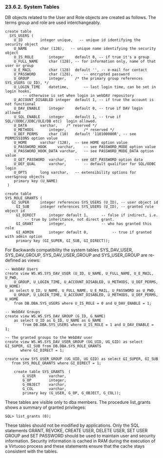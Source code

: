 <div>

<div>

<div>

<div>

### 23.6.2. System Tables

</div>

</div>

</div>

DB objects related to the User and Role objects are created as follows.
The terms group and role are used interchangeably.

``` programlisting
create table
  SYS_USERS (
    U_ID        integer unique,   -- unique id identifying the security object
    U_NAME      char (128),   -- unique name identifying the security object
    U_IS_ROLE       integer     default 0, -- if true it's a group
    U_FULL_NAME     char (128), -- for information only, name of that user or group
    U_E_MAIL        char (128)  default '', -- e-mail for contact
    U_PASSWORD      char (128),     -- encrypted password
    U_GROUP         integer,    /* the primary group references SYS_USERS (U_ID), */
    U_LOGIN_TIME    datetime,       -- last login time, can be set in login hooks,
        -- otherwise is set when login in webDAV repository
    U_ACCOUNT_DISABLED integer  default 1, -- if true the account is not functional
    U_DAV_ENABLE    integer     default 0, -- true if DAV login allowed
    U_SQL_ENABLE    integer     default 1, -- true if  SQL/(ODBC/JDBC/OLE/DB etc)  login allowed.
    U_DATA      varchar,    /* reserved */
    U_METHODS       integer,        /* reserved */
    U_DEF_PERMS     char (10)   default '110100000R', -- see PERMISSIONS option value
    U_HOME      varchar (128),  -- see HOME option value
    U_PASSWORD_HOOK     varchar,    -- see PASSWORD_MODE option value
    U_PASSWORD_HOOK_DATA varchar,   -- see PASSWORD_MODE_DATA option value
    U_GET_PASSWORD  varchar,    -- see GET_PASSWORD option data
    U_DEF_QUAL      varchar,        -- default qualifier for SQL/ODBC login
    U_OPTS      long varchar,   -- extensibility options for user&group objects
    primary key (U_NAME)
 )
```

``` programlisting
create table
SYS_ROLE_GRANTS (
   GI_SUPER     integer references SYS_USERS (U_ID), -- user object id
     GI_SUB     integer references SYS_USERS (U_ID), -- granted role object id
     GI_DIRECT      integer default 1,      -- false if indirect, i.e.
         -- true by inheritance, not direct grant.
     GI_GRANT       integer,                -- who has granted this role
     GI_ADMIN       integer default 0,           -- true if granted with admin option
     primary key (GI_SUPER, GI_SUB, GI_DIRECT));
```

For Backwards compatibility the system tables SYS_DAV_USER,
SYS_DAV_GROUP, SYS_DAV_USER_GROUP and SYS_USER_GROUP are re-defined as
views:

``` programlisting
-- WebDAV Users
create view WS.WS.SYS_DAV_USER (U_ID, U_NAME, U_FULL_NAME, U_E_MAIL, U_PWD,
    U_GROUP, U_LOGIN_TIME, U_ACCOUNT_DISABLED, U_METHODS, U_DEF_PERMS, U_HOME)
  as select U_ID, U_NAME, U_FULL_NAME, U_E_MAIL, U_PASSWORD as U_PWD,
    U_GROUP, U_LOGIN_TIME, U_ACCOUNT_DISABLED, U_METHODS, U_DEF_PERMS, U_HOME
    from DB.DBA.SYS_USERS where U_IS_ROLE = 0 and U_DAV_ENABLE = 1;

-- WebDAV Groups
create view WS.WS.SYS_DAV_GROUP (G_ID, G_NAME)
    as select U_ID as G_ID, U_NAME as G_NAME
        from DB.DBA.SYS_USERS where U_IS_ROLE = 1 and U_DAV_ENABLE = 1;

-- The granted groups to the WebDAV user
create view WS.WS.SYS_DAV_USER_GROUP (UG_UID, UG_GID) as select GI_SUPER, GI_SUB from DB.DBA.SYS_ROLE_GRANTS
       where GI_DIRECT = 1;

create view SYS_USER_GROUP (UG_UID, UG_GID) as select GI_SUPER, GI_SUB
   from SYS_ROLE_GRANTS where GI_DIRECT = 1;
```

``` programlisting
    create table SYS_GRANTS  (
        G_USER      varchar,
        G_OP        integer,
        G_OBJECT    varchar,
        G_COL       varchar,
        primary key (G_USER, G_OP, G_OBJECT, G_COL));
```

These tables are visible only to dba members. The procedure list_grants
shows a summary of granted privileges:

``` screen
SQL> list_grants (0);
```

These tables should not be modified by applications. Only the SQL
statements GRANT, REVOKE, CREATE USER, DELETE USER, SET USER GROUP and
SET PASSWORD should be used to maintain user and security information.
Security information is cached in RAM during the execution of a Virtuoso
process and these statements ensure that the cache stays consistent with
the tables.

</div>
